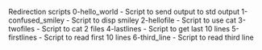 Redirection scripts
0-hello_world - Script to send output to std output
1-confused_smiley - Script to disp smiley
2-hellofile - Script to use cat
3-twofiles - Script to cat 2 files
4-lastlines - Script to get last 10 lines
5-firstlines - Script to read first 10 lines
6-third_line - Script to read third line
